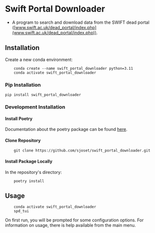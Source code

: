 # Swift Portal Downloader
- A program to search and download data from the SWIFT dead portal ([www.swift.ac.uk/dead_portal/index.php](www.swift.ac.uk/dead_portal/index.php)).  

## Installation

Create a new conda environment:
```
    conda create --name swift_portal_downloader python=3.11
    conda activate swift_portal_downloader
```

### Pip Installation
```pip install swift_portal_downloader```

### Development Installation
#### Install Poetry  
Documentation about the poetry package can be found [here](https://www.python-poetry.org).  

#### Clone Repository
```
    git clone https://github.com/sjoset/swift_portal_downloader.git
```

#### Install Package Locally  
In the repository's directory:
```
    poetry install
```

## Usage
```
    conda activate swift_portal_downloader
    spd_tui
```
On first run, you will be prompted for some configuration options.
For information on usage, there is help available from the main menu.
